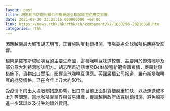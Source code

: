 ```yaml
---
layout: post
title: 胡志明市防疫封鎖令市場憂慮全球咖啡豆供應受影響
date: 2021-08-30 23:21:16.000000000 +08:00
link: https://news.rthk.hk/rthk/ch/component/k2/1608296-20210830.htm
categories: rthk
---
```


因應越南最大城市胡志明市，正實施防疫封鎖措施，市場憂慮全球咖啡供應將受影響。

越南是羅布斯塔咖啡豆的主要生產國，這種咖啡豆味道較苦、主要用於即溶咖啡及部分意大利特濃咖啡配方。胡志明市近期爆發Delta變種新冠病毒疫情，嚴厲封鎖措施下，貨物出口受阻，影響全球咖啡豆供應。英國廣播公司報道，羅布斯塔咖啡豆的批發價格，已在今年上升大約50%。

受疫情下的出入境限制措施影響，出口商目前正面對貨櫃嚴重短缺，以及運送成本上升等問題。當地咖啡豆業界與貿易組織，促請越南政府放寬封鎖措施，避免船期進一步延誤以及衍生的額外費用。

